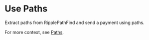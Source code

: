 # Use Paths

Extract paths from RipplePathFind and send a payment using paths.

For more context, see [Paths](https://xrpl.org/paths.html).
